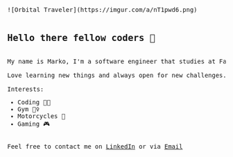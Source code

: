 <pre>
![Orbital Traveler](https://imgur.com/a/nT1pwd6.png)

<h2>Hello there fellow coders 👋</h2>
My name is Marko, I'm a software engineer that studies at Faculty of Technical Sciences in Novi Sad, Serbia.
<br>Love learning new things and always open for new challenges.

Interests:<ul><li>Coding 👨‍💻</li><li>Gym 🤸‍♀️</li><li>Motorcycles 🛵</li><li>Gaming 🎮</li>
</ul>Feel free to contact me on <a href="https://www.linkedin.com/in/marko-jevic/">LinkedIn</a> or via <a href="mailto:mmmmare23@gmail.com">Email</a>
</pre>
